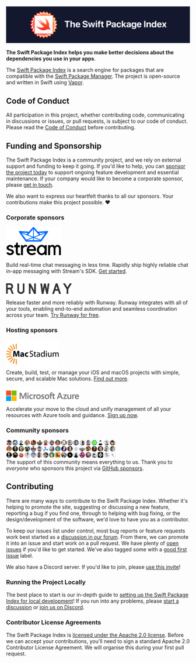 ![The Swift Package Index](.readme-images/swift-package-index.png)

**The Swift Package Index helps you make better decisions about the dependencies you use in your apps**.

The [Swift Package Index](https://swiftpackageindex.com) is a search engine for packages that are compatible with the [Swift Package Manager](https://swift.org/package-manager/). The project is open-source and written in Swift using [Vapor](https://swiftpackageindex.com/vapor/vapor).

## Code of Conduct

All participation in this project, whether contributing code, communicating in discussions or issues, or pull requests, is subject to our code of conduct. Please read the [Code of Conduct](CODE_OF_CONDUCT.md) before contributing.

## Funding and Sponsorship

The Swift Package Index is a community project, and we rely on external support and funding to keep it going. If you'd like to help, you can [sponsor the project today](https://github.com/sponsors/SwiftPackageIndex) to support ongoing feature development and essential maintenance. If your company would like to become a corporate sponsor, please [get in touch](mailto:swiftpackageindex@gmail.com).

We also want to express our heartfelt thanks to all our sponsors. Your contributions make this project possible. ❤️

### Corporate sponsors

<div >
  <a href="https://getstream.io/chat/sdk/swiftui/?utm_source=SwiftPackageIndex&utm_medium=Github_Repo_Content_Ad&utm_content=Developer&utm_campaign=SwiftPackageIndex_Apr2022_SwiftUIChat" target="_blank">
	<picture>
	  <source 
	  srcset=".readme-images/stream-logo-white.png" 
	  media="(prefers-color-scheme: dark)">
	  <img src=".readme-images/stream-logo.png"/>
	</picture>
  </a>
</div>

Build real-time chat messaging in less time. Rapidly ship highly reliable chat in-app messaging with Stream's SDK. [Get started](https://getstream.io/chat/sdk/swiftui/?utm_source=SwiftPackageIndex&utm_medium=Github_Repo_Content_Ad&utm_content=Developer&utm_campaign=SwiftPackageIndex_Apr2022_SwiftUIChat).

[![Runway logo](.readme-images/runway-logo.png)](https://www.runway.team/?utm_source=sponsorship&utm_medium=website&utm_campaign=swiftpackageindex&utm_content=may_2022)<br>
Release faster and more reliably with Runway. Runway integrates with all of your tools, enabling end-to-end automation and seamless coordination across your team. [Try Runway for free](https://www.runway.team/?utm_source=sponsorship&utm_medium=website&utm_campaign=swiftpackageindex&utm_content=may_2022).

### Hosting sponsors

[![MacStadium logo](.readme-images/macstadium-logo.png)](https://www.macstadium.com/)<br>
Create, build, test, or manage your iOS and macOS projects with simple, secure, and scalable Mac solutions. [Find out more](https://getstream.io/chat/sdk/).

[![Microsoft Azure logo](.readme-images/azure-logo.png)](https://azure.microsoft.com/en-us/)<br>
Accelerate your move to the cloud and unify management of all your resources with Azure tools and guidance. [Sign up now](https://azure.microsoft.com/en-us/).

### Community sponsors

[![Community sponsors](.readme-images/community-sponsors.png)](https://github.com/sponsors/SwiftPackageIndex)<br>
The support of this community means everything to us. Thank you to _everyone_ who sponsors this project via [GitHub sponsors](https://github.com/sponsors/SwiftPackageIndex).

## Contributing

There are many ways to contribute to the Swift Package Index. Whether it's helping to promote the site, suggesting or discussing a new feature, reporting a bug if you find one, through to helping with bug fixing, or the design/development of the software, we'd love to have you as a contributor.

To keep our issues list under control, most bug reports or feature requests work best started as a [discussion in our forum](https://github.com/SwiftPackageIndex/SwiftPackageIndex-Server/discussions). From there, we can promote it into an issue and start work on a pull request. We have plenty of [open issues](https://github.com/SwiftPackageIndex/SwiftPackageIndex-Server/issues) if you'd like to get started. We've also tagged some with a [good first issue](https://github.com/SwiftPackageIndex/SwiftPackageIndex-Server/issues?q=is%3Aissue+is%3Aopen+label%3A%22good+first+issue%22) label.

We also have a Discord server. If you'd like to join, please [use this invite](https://discord.gg/vQRb6KkYRw)!

### Running the Project Locally

The best place to start is our in-depth guide to [setting up the Swift Package Index for local development](LOCAL_DEVELOPMENT_SETUP.md)! If you run into any problems, please [start a discussion](https://github.com/SwiftPackageIndex/SwiftPackageIndex-Server/discussions) or [join us on Discord](https://discord.gg/vQRb6KkYRw).

### Contributor License Agreements

The Swift Package Index is [licensed under the Apache 2.0 license](LICENSE). Before we can accept your contributions, you'll need to sign a standard Apache 2.0 Contributor License Agreement. We will organise this during your first pull request.
